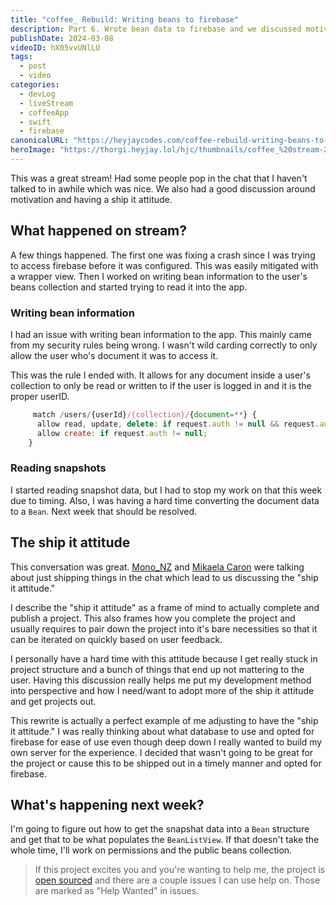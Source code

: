 ```yaml
---
title: "coffee_ Rebuild: Writing beans to firebase"
description: Part 6. Wrote bean data to firebase and we discussed motivation around site projects.
publishDate: 2024-03-08
videoID: hX05vvUNlLU
tags: 
  - post
  - video
categories:
  - devLog
  - liveStream
  - coffeeApp
  - swift
  - firebase
canonicalURL: "https://heyjaycodes.com/coffee-rebuild-writing-beans-to-firebase"
heroImage: "https://thorgi.heyjay.lol/hjc/thumbnails/coffee_%20stream-20240308.jpg"
---
```


This was a great stream! Had some people pop in the chat that I haven't talked to in awhile which was nice. We also had a good discussion around motivation and having a ship it attitude.

## What happened on stream?

A few things happened. The first one was fixing a crash since I was trying to access firebase before it was configured. This was easily mitigated with a wrapper view. Then I worked on writing bean information to the user's beans collection and started trying to read it into the app.

### Writing bean information

I had an issue with writing bean information to the app. This mainly came from my security rules being wrong. I wasn't wild carding correctly to only allow the user who's document it was to access it.

This was the rule I ended with. It allows for any document inside a user's collection to only be read or written to if the user is logged in and it is the proper userID.

```js
     match /users/{userId}/{collection}/{document=**} {
      allow read, update, delete: if request.auth != null && request.auth.uid == userId;
      allow create: if request.auth != null;
    }
```

### Reading snapshots

I started reading snapshot data, but I had to stop my work on that this week due to timing. Also, I was having a hard time converting the document data to a `Bean`. Next week that should be resolved.

## The ship it attitude

This conversation was great. [Mono_NZ](https://www.twitch.tv/mono_nz) and [Mikaela Caron](https://mikaelacaron.com) were talking about just shipping things in the chat which lead to us discussing the "ship it attitude."

I describe the "ship it attitude" as a frame of mind to actually complete and publish a project. This also frames how you complete the project and usually requires to pair down the project into it's bare necessities so that it can be iterated on quickly based on user feedback.

I personally have a hard time with this attitude because I get really stuck in project structure and a bunch of things that end up not mattering to the user. Having this discussion really helps me put my development method into perspective and how I need/want to adopt more of the ship it attitude and get projects out.

This rewrite is actually a perfect example of me adjusting to have the "ship it attitude." I was really thinking about what database to use and opted for firebase for ease of use even though deep down I really wanted to build my own server for the experience. I decided that wasn't going to be great for the project or cause this to be shipped out in a timely manner and opted for firebase.

## What's happening next week?

I'm going to figure out how to get the snapshat data into a `Bean` structure and get that to be what populates the `BeanListView`. If that doesn't take the whole time, I'll work on permissions and the public beans collection.

> If this project excites you and you're wanting to help me, the project is [open sourced](https://heyjay.url.lol/coffeetrackergh) and there are a couple issues I can use help on. Those are marked as "Help Wanted" in issues.